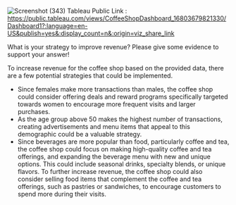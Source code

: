 ![Screenshot (343)](https://user-images.githubusercontent.com/107783827/229304539-f2a349fd-acce-4dc7-aa33-13bd8795aefc.png)
Tableau Public Link : https://public.tableau.com/views/CoffeeShopDashboard_16803679821330/Dashboard1?:language=en-US&publish=yes&:display_count=n&:origin=viz_share_link

What is your strategy to improve revenue? Please give some evidence to support your answer!

To increase revenue for the coffee shop based on the provided data, there are a few potential strategies that could be implemented.
- Since females make more transactions than males, the coffee shop could consider offering deals and reward programs specifically targeted towards women to encourage more frequent visits and larger purchases.
- As the age group above 50 makes the highest number of transactions, creating advertisements and menu items that appeal to this demographic could be a valuable strategy.
- Since beverages are more popular than food, particularly coffee and tea, the coffee shop could focus on making high-quality coffee and tea offerings, and expanding the beverage menu with new and unique options. This could include seasonal drinks, specialty blends, or unique flavors. To further increase revenue, the coffee shop could also consider selling food items that complement the coffee and tea offerings, such as pastries or sandwiches, to encourage customers to spend more during their visits.
